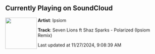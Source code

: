 ## Currently Playing on SoundCloud

[<img align="left" width="100" src="https://i1.sndcdn.com/artworks-5y7zZzdI4zCp1Jtz-u1yAHQ-t500x500.png">](https://soundcloud.com/ipsiom/seven-lions-ft-shaz-sparks-polarized-ipsiom-remix)

**Artist**: Ipsiom 

**Track**: Seven Lions ft Shaz Sparks - Polarized (Ipsiom Remix)

Last updated at 11/27/2024, 9:08:39 AM

